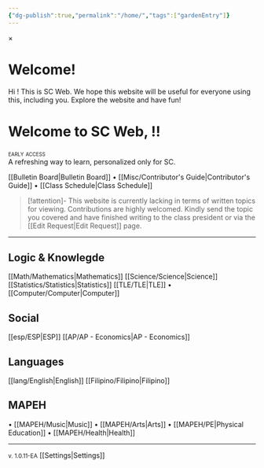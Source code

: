 ```yaml
---
{"dg-publish":true,"permalink":"/home/","tags":["gardenEntry"]}
---
```



<div id="firstVisitModal" class="modern-modal">
  <div class="modern-modal-content">
    <span id="closeModal" class="modern-modal-close">&times;</span>
    <h1>Welcome!</h1>
    <p>Hi <span class="AuthName"></span>! This is SC Web. We hope this website will be useful for everyone using this, including you. Explore the website and have fun!</p>
  </div>
</div>

# Welcome to SC Web, <span class="AuthName">!</span>!
<div style="font-variant: small-caps">early access</div>
A refreshing way to learn, personalized only for SC.

[[Bulletin Board\|Bulletin Board]] • [[Misc/Contributor's Guide\|Contributor's Guide]] • [[Class Schedule\|Class Schedule]]

>[!attention]- This website is currently lacking in terms of written topics for viewing.
>Contributions are highly welcomed. Kindly send the topic you covered and have finished writing to the class president or via the [[Edit Request\|Edit Request]] page.

***

## Logic & Knowlegde
[[Math/Mathematics\|Mathematics]]
[[Science/Science\|Science]]
[[Statistics/Statistics\|Statistics]]
[[TLE/TLE\|TLE]]
• [[Computer/Computer\|Computer]]

## Social
[[esp/ESP\|ESP]]
[[AP/AP - Economics\|AP - Economics]]

## Languages
[[lang/English\|English]]
[[Filipino/Filipino\|Filipino]]

## MAPEH
• [[MAPEH/Music\|Music]]
• [[MAPEH/Arts\|Arts]]
• [[MAPEH/PE\|Physical Education]]
• [[MAPEH/Health\|Health]]

***

<small>v. 1.0.11-EA</small>
[[Settings\|Settings]]